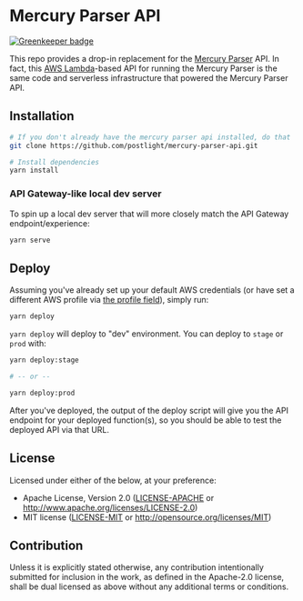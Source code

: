 # Mercury Parser API

[![Greenkeeper badge](https://badges.greenkeeper.io/postlight/mercury-parser-api.svg)](https://greenkeeper.io/)

This repo provides a drop-in replacement for the [Mercury Parser](https://github.com/postlight/mercury-parser) API. 
In fact, this [AWS Lambda](https://aws.amazon.com/lambda/)-based API for running the Mercury Parser is the same code 
and serverless infrastructure that powered the Mercury Parser API.

## Installation

```bash
# If you don't already have the mercury parser api installed, do that
git clone https://github.com/postlight/mercury-parser-api.git

# Install dependencies
yarn install
```

### API Gateway-like local dev server

To spin up a local dev server that will more closely match the API Gateway endpoint/experience:

```bash
yarn serve
```

## Deploy

Assuming you've already set up your default AWS credentials (or have set a different AWS profile via [the profile field](serverless.yml#L21)), simply run:

```bash
yarn deploy
```

`yarn deploy` will deploy to "dev" environment. You can deploy to `stage` or `prod`
with:

```bash
yarn deploy:stage

# -- or --

yarn deploy:prod
```

After you've deployed, the output of the deploy script will give you the API endpoint
for your deployed function(s), so you should be able to test the deployed API via that URL.

## License

Licensed under either of the below, at your preference:

- Apache License, Version 2.0
  ([LICENSE-APACHE](LICENSE-APACHE) or http://www.apache.org/licenses/LICENSE-2.0)
- MIT license
  ([LICENSE-MIT](LICENSE-MIT) or http://opensource.org/licenses/MIT)

## Contribution

Unless it is explicitly stated otherwise, any contribution intentionally submitted for inclusion in the work, as defined in the Apache-2.0 license, shall be dual licensed as above without any additional terms or conditions.
